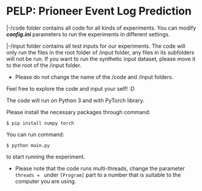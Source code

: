 # PELP: Prioneer Event Log Prediction

|-/code folder contains all code for all kinds of experiments.
You can modify ***_config.ini_*** parameters to run the experiments in different settings.

|-/input folder contains all test inputs for our experiments.
The code will only run the files in the root folder of /input folder, any files in its subfolders will not be run. If you want to run the synthetic input dataset, please move it to the root of the /input folder.

* Please do not change the name of the /code and /input folders.

Feel free to explore the code and input your self! :D

The code will run on Python 3 and with PyTorch library.

Please install the necessary packages through command: 
```console
$ pip install numpy torch
```
You can run command: 
```console
$ python main.py
```
to start running the experiment.

* Please note that the code runs multi-threads, change the parameter `threads = ` under `[Program]` part to a number that is suitable to the computer you are using.
